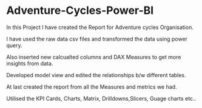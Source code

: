 # Adventure-Cycles-Power-BI

In this Project I have created the Report for Adventure cycles Organisation.

I have used the raw data csv files and transformed the data using power query.

Also inserted new calcualted columns and DAX Measures to get more insights from data.

Developed model view and edited the relationships b/w different tables.

At last created the report from all the Measures and metrics we had.

Utilised the KPI Cards, Charts, Matrix, Drilldowns,Slicers, Guage charts etc..
